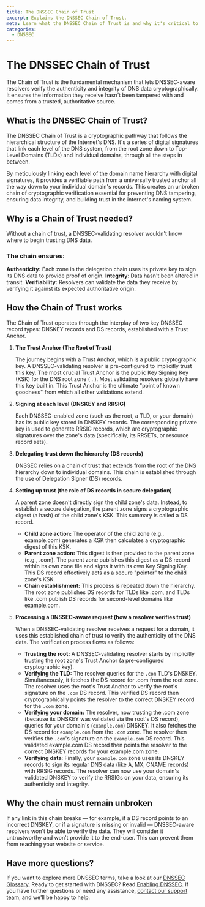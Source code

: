 ```yaml
---
title: The DNSSEC Chain of Trust
excerpt: Explains the DNSSEC Chain of Trust.
meta: Learn what the DNSSEC Chain of Trust is and why it's critical to DNSSEC.
categories:
  - DNSSEC
---
```

# The DNSSEC Chain of Trust
The Chain of Trust is the fundamental mechanism that lets DNSSEC-aware resolvers verify the authenticity and integrity of DNS data cryptographically. It ensures the information they receive hasn't been tampered with and comes from a trusted, authoritative source.

## What is the DNSSEC Chain of Trust?
The DNSSEC Chain of Trust is a cryptographic pathway that follows the hierarchical structure of the Internet's DNS. It's a series of digital signatures that link each level of the DNS system, from the root zone down to Top-Level Domains (TLDs) and individual domains, through all the steps in between.

By meticulously linking each level of the domain name hierarchy with digital signatures, it provides a verifiable path from a universally trusted anchor all the way down to your individual domain's records. This creates an unbroken chain of cryptographic verification essential for preventing DNS tampering, ensuring data integrity, and building trust in the internet's naming system.

## Why is a Chain of Trust needed?
Without a chain of trust, a DNSSEC-validating resolver wouldn't know where to begin trusting DNS data.

### The chain ensures:

**Authenticity:** Each zone in the delegation chain uses its private key to sign its DNS data to provide proof of origin.
**Integrity**: Data hasn't been altered in transit.
**Verifiability:** Resolvers can validate the data they receive by verifying it against its expected authoritative origin.

## How the Chain of Trust works
The Chain of Trust operates through the interplay of two key DNSSEC record types: DNSKEY records and DS records, established with a Trust Anchor.

1. **The Trust Anchor (The Root of Trust)**

    The journey begins with a Trust Anchor, which is a public cryptographic key. A DNSSEC-validating resolver is pre-configured to implicitly trust this key.
The most crucial Trust Anchor is the public Key Signing Key (KSK) for the DNS root zone ( . ). Most validating resolvers globally have this key built in. This Trust Anchor is the ultimate "point of known goodness" from which all other validations extend.

1. **Signing at each level (DNSKEY and RRSIG)**

    Each DNSSEC-enabled zone (such as the root, a TLD, or your domain) has its public key stored in DNSKEY records. The corresponding private key is used to generate RRSIG records, which are cryptographic signatures over the zone's data (specifically, its RRSETs, or resource record sets).

1. **Delegating trust down the hierarchy (DS records)**

    DNSSEC relies on a chain of trust that extends from the root of the DNS hierarchy down to individual domains. This chain is established through the use of Delegation Signer (DS) records.

1. **Setting up trust (the role of DS records in secure delegation)**

    A parent zone doesn't directly sign the child zone's data. Instead, to establish a secure delegation, the parent zone signs a cryptographic digest (a hash) of the child zone's KSK. This summary is called a DS record.

    - **Child zone action:** The operator of the child zone (e.g., example.com) generates a KSK then calculates a cryptographic digest of this KSK.
    - **Parent zone action:** This digest is then provided to the parent zone (e.g., .com). The parent zone publishes this digest as a DS record within its own zone file and signs it with its own Key Signing Key. This DS record effectively acts as a secure "pointer" to the child zone's KSK.
    - **Chain establishment:** This process is repeated down the hierarchy. The root zone publishes DS records for TLDs like .com, and TLDs like .com publish DS records for second-level domains like example.com.

1. **Processing a DNSSEC-aware request (how a resolver verifies trust)**

    When a DNSSEC-validating resolver receives a request for a domain, it uses this established chain of trust to verify the authenticity of the DNS data. The verification process flows as follows:

    - **Trusting the root:** A DNSSEC-validating resolver starts by implicitly trusting the root zone's Trust Anchor (a pre-configured cryptographic key).
    - **Verifying the TLD:** The resolver queries for the `.com` TLD's DNSKEY. Simultaneously, it fetches the DS record for .com from the root zone. The resolver uses the root's Trust Anchor to verify the root's signature on the `.com` DS record. This verified DS record then cryptographically points the resolver to the correct DNSKEY record for the `.com` zone.
    - **Verifying your domain:** The resolver, now trusting the .com zone (because its DNSKEY was validated via the root's DS record), queries for your domain's (`example.com`) DNSKEY. It also fetches the DS record for `example.com` from the `.com` zone. The resolver then verifies the `.com`'s signature on the `example.com` DS record. This validated example.com DS record then points the resolver to the correct DNSKEY records for your example.com zone.
    - **Verifying data**: Finally, your `example.com` zone uses its DNSKEY records to sign its regular DNS data (like A, MX, CNAME records) with RRSIG records. The resolver can now use your domain's validated DNSKEY to verify the RRSIGs on your data, ensuring its authenticity and integrity.

## Why the chain must remain unbroken
If any link in this chain breaks — for example, if a DS record points to an incorrect DNSKEY, or if a signature is missing or invalid — DNSSEC-aware resolvers won't be able to verify the data. They will consider it untrustworthy and won't provide it to the end-user. This can prevent them from reaching your website or service.

## Have more questions?
If you want to explore more DNSSEC terms, take a look at our [DNSSEC Glossary](/articles/dnssec-glossary/). Ready to get started with DNSSEC? Read [Enabling DNSSEC](/articles/enabling-dnssec/). If you have further questions or need any assistance, [contact our support team](https://dnsimple.com/feedback), and we'll be happy to help.
